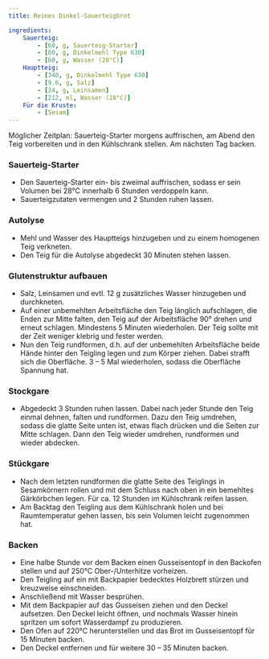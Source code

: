 ```yaml
---
title: Reines Dinkel-Sauerteigbrot

ingredients:
    Sauerteig:
        - [60, g, Sauerteig-Starter]
        - [60, g, Dinkelmehl Type 630]
        - [60, g, Wasser (28°C)]
    Hauptteig:
        - [340, g, Dinkelmehl Type 630]
        - [9.6, g, Salz]
        - [24, g, Leinsamen]
        - [212, ml, Wasser (28°C)]
    Für die Kruste:
        - [Sesam]
---
```


Möglicher Zeitplan: Sauerteig-Starter morgens auffrischen, am Abend den Teig vorbereiten und in den Kühlschrank stellen. Am nächsten Tag backen.

### Sauerteig-Starter
* Den Sauerteig-Starter ein- bis zweimal auffrischen, sodass er sein Volumen bei 28°C innerhalb 6 Stunden verdoppeln kann.
* Sauerteigzutaten vermengen und 2 Stunden ruhen lassen.

### Autolyse
* Mehl und Wasser des Hauptteigs hinzugeben und zu einem homogenen Teig verkneten.
* Den Teig für die Autolyse abgedeckt 30 Minuten stehen lassen.

### Glutenstruktur aufbauen
* Salz, Leinsamen und evtl. 12 g zusätzliches Wasser hinzugeben und durchkneten.
* Auf einer unbemehlten Arbeitsfläche den Teig länglich aufschlagen, die Enden zur Mitte falten, den Teig auf der Arbeitsfläche 90° drehen und erneut schlagen. Mindestens 5 Minuten wiederholen. Der Teig sollte mit der Zeit weniger klebrig und fester werden.
* Nun den Teig rundformen, d.h. auf der unbemehlten Arbeitsfläche beide Hände hinter den Teigling legen und zum Körper ziehen. Dabei strafft sich die Oberfläche. 3 – 5 Mal wiederholen, sodass die Oberfläche Spannung hat.

### Stockgare
* Abgedeckt 3 Stunden ruhen lassen. Dabei nach jeder Stunde den Teig einmal dehnen, falten und rundformen. Dazu den Teig umdrehen, sodass die glatte Seite unten ist, etwas flach drücken und die Seiten zur Mitte schlagen. Dann den Teig wieder umdrehen, rundformen und wieder abdecken.

### Stückgare
* Nach dem letzten rundformen die glatte Seite des Teiglings in Sesamkörnern rollen und mit dem Schluss nach oben in ein bemehltes Gärkörbchen legen. Für ca. 12 Stunden im Kühlschrank reifen lassen.
* Am Backtag den Teigling aus dem Kühlschrank holen und bei Raumtemperatur gehen lassen, bis sein Volumen leicht zugenommen hat.

### Backen
* Eine halbe Stunde vor dem Backen einen Gusseisentopf in den Backofen stellen und auf 250°C Ober-/Unterhitze vorheizen.
* Den Teigling auf ein mit Backpapier bedecktes Holzbrett stürzen und kreuzweise einschneiden.
* Anschließend mit Wasser besprühen.
* Mit dem Backpapier auf das Gusseisen ziehen und den Deckel aufsetzen. Den Deckel leicht öffnen, und nochmals Wasser hinein spritzen um sofort Wasserdampf zu produzieren.
* Den Ofen auf 220°C herunterstellen und das Brot im Gusseisentopf für 15 Minuten backen.
* Den Deckel entfernen und für weitere 30 – 35 Minuten backen.
